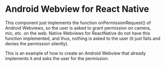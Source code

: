 # Android Webview for React Native
This component just implements the function onPermissionRequest() of Android Webviews, so the user is asked to grant permission on camera, mic, etc. on the web. 
Native Webviews for ReactNative do not have this function implemented, and thus, nothing is asked to the user (it just fails and denies the permission silently).

This is an example of how to create an Android Webview that already implements it and asks the user for the permission.
